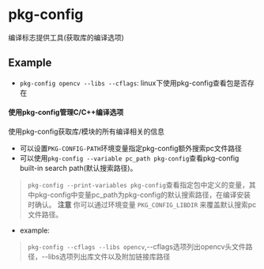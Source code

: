 # pkg-config

编译标志提供工具(获取库的编译选项)

## Example

- `pkg-config opencv --libs --cflags`: linux下使用pkg-config查看包是否存在

#### 使用pkg-config管理C/C++编译选项

使用pkg-config获取库/模块的所有编译相关的信息

- 可以设置`PKG-CONFIG-PATH`环境变量指定pkg-config额外搜索pc文件路径
- 可以使用`pkg-config --variable pc_path pkg-config`查看pkg-config built-in search path(默认搜索路径)。
> `pkg-config --print-variables pkg-config`查看指定包中定义的变量，其中pkg-config中变量pc_path为pkg-config的默认搜索路径，在编译安装时确认。
**注意** 你可以通过环境变量 `PKG_CONFIG_LIBDIR` 来覆盖默认搜索pc文件路径。
- example:
> `pkg-config --cflags --libs opencv`,--cflags选项列出opencv头文件路径，--libs选项列出库文件以及附加链接库路径